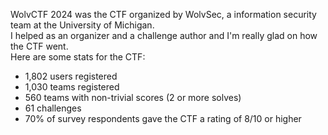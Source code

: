 WolvCTF 2024 was the CTF organized by WolvSec, a information security team at the University of Michigan.  
I helped as an organizer and a challenge author and I'm really glad on how the CTF went.  
Here are some stats for the CTF:  
- 1,802 users registered 
- 1,030 teams registered 
- 560 teams with non-trivial scores (2 or more solves)
- 61 challenges
- 70% of survey respondents gave the CTF a rating of 8/10 or higher
